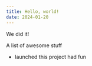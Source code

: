 ```yaml
---
title: Hello, world!
date: 2024-01-20
---
```


We did it!

A list of awesome stuff

<ul> 
    <li> launched this project <li\>
<ul\>
had fun
